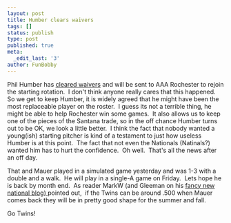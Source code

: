 ```yaml
---
layout: post
title: Humber clears waivers
tags: []
status: publish
type: post
published: true
meta:
  _edit_last: '3'
author: FunBobby
---
```

Phil Humber has <a href="http://blogs2.startribune.com/blogs/christensen/">cleared waivers</a> and will be sent to AAA Rochester to rejoin the starting rotation.  I don't think anyone really cares that this happened.  So we get to keep Humber, it is widely agreed that he might have been the most replaceable player on the roster.  I guess its not a terrible thing, he might be able to help Rochester win some games.  It also allows us to keep one of the pieces of the Santana trade, so in the off chance Humber turns out to be OK, we look a little better.  I think the fact that nobody wanted a young(ish) starting pitcher is kind of a testament to just how useless Humber is at this point.  The fact that not even the Nationals (Natinals?) wanted him has to hurt the confidence.  Oh well.  That's all the news after an off day. 

That and Mauer played in a simulated game yesterday and was 1-3 with a double and a walk.  He will play in a single-A game on Friday.  Lets hope he is back by month end.  As reader MarkW (and Gleeman on his <a href="http://bases.newsvine.com/_news/2009/04/21/2712749-joe-mauer-sees-first-game-action?category=sports">fancy new national blog) </a>pointed out,  if the Twins can be around .500 when Mauer comes back they will be in pretty good shape for the summer and fall.

Go Twins!
